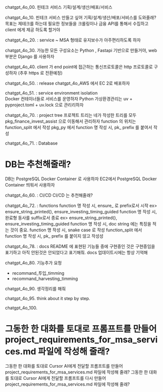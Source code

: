 chatgpt_4o_00. 
핀테크 서비스 기획/설계/생산/배포/서비스

chatgpt_4o_10. 
핀테크 서비스 만들고 싶어 기획/설계/생산/배포/서비스를 도와줄래?
목표는 제테크를 하는데 필요한 정보들을 크롤링이나 금융 API를 통해서 수집하고 client 에게 제공 하도록 할거야

chatgpt_4o_20. : service ~
MSA 형태로 유지보수가 아주편리하도록 하자

chatgpt_4o_30. 
가능한 모든 구성요소는 Python , Fastapi 기반으로 만들거야, web 부분은 Django 를 사용하자

chatgpt_4o_40. 
client 가 end point에 접근하는 통신프로토콜은 http 프로토콜로 구성하자 (추후 https 로 전환예정)


chatgpt_4o_50. : release
chatgpt_4o_AWS 에서 EC 2로 배포하자 


chatgpt_4o_51. : service environment isolation  
Docker 컨테이너들로 서비스를 운영하자
Python 가상환경관리는 uv + pyproject.toml + uv.lock 으로 관리리하자


chatgpt_4o_70. : project tree 
프로젝트 트리는 네가 작성한 트리를 모두 pkg_finance_invest_assist 으로 이동해서 관리하자
function 의 위치는 function_split 에서 작성
pkg_py 에서 function 명 작성 시, pk_ prefix 를 붙여서 작성


chatgpt_4o_71. : Database
# DB는 추천해줄래?
DB는 PostgreSQL Docker Container 로 사용하자
EC2에서 PostgreSQL Docker Container 띄워서 사용하자


chatgpt_4o_60. : CI/CD
CI/CD 는 추천해줄래?


chatgpt_4o_72. : functions
function 명 작성 시, ensure_ 로 prefix로서 시작 ex>  ensure_string_printed(), ensure_investing_timing_guided
function 명 작성 시, 완료형 동사를 suffix로서 종료 ex>  ensure_string_printed(), ensure_investing_timing_guided
function 명 작성 시, doc string 에는 특징을 적는 것이 중요. 
function 명 작성 시, snake case 로 작성
function_split 에서 function 명 작성 시, pk_ prefix 를 붙이지 않고 작성성

chatgpt_4o_78. : docs
README 에 표현된 기능들 중에 구현중인 것은 구현중임을 표기하고 아직 안된것은 안되었다고 표기해줘. docs 업데이트시에는 항상 기억해


chatgpt_4o_80.
기능추가 요청
- recommand_투입_timming
- recommand_harvesting_timming

chatgpt_4o_90.
생각정리를 해줘 

chatgpt_4o_95.
think about it step by step.

chatgpt_4o_100.
# 그동한 한 대화를 토대로 프롬프트를 만들어 project_requirements_for_msa_services.md 파일에 작성해 줄래?
그동한 한 대화를 토대로 Cursor AI에게 전달할 프롬프트를 만들어 project_requirements_for_msa_services.md 파일에 작성해 줄래?
그동한 한 대화를 토대로 Cursor AI에게 전달할 프롬프트를 다시 만들어 project_requirements_for_msa_services.md 파일에 작성해 줄래?